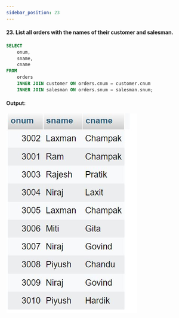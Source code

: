 ```yaml
---
sidebar_position: 23
---
```


#### 23. List all orders with the names of their customer and salesman.

```sql
SELECT
    onum,
    sname,
    cname
FROM
    orders
    INNER JOIN customer ON orders.cnum = customer.cnum
    INNER JOIN salesman ON orders.snum = salesman.snum;
```

#### Output:

![d](outputs\23.jpg)
